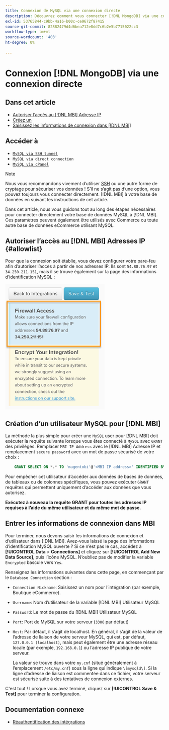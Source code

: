 ```yaml
---
title: Connexion de MySQL via une connexion directe
description: Découvrez comment vous connecter [!DNL MongoDB] via une connexion directe.
exl-id: 53765844-c9bb-4a16-b00c-ce9672f87415
source-git-commit: 82882479d4d6bea712e8dd7c6b2e5b7715022cc3
workflow-type: tm+mt
source-wordcount: '403'
ht-degree: 0%

---
```


# Connexion [!DNL MongoDB] via une connexion directe

## Dans cet article

* [Autoriser l’accès au [!DNL MBI] Adresse IP](#allowlist)
* [Créez un ](#steptwo)
* [Saisissez les informations de connexion dans [!DNL MBI]](#stepthree)

## Accéder à

* [`MySQL via SSH tunnel`](../integrations/mysql-via-ssh-tunnel.md)
* `MySQL via direct connection`
* [`MySQL via cPanel`](../integrations/mysql-via-cpanel.md)

>[!NOTE]
>
>Nous vous recommandons vivement d’utiliser [SSH](../integrations/mysql-via-ssh-tunnel.md) ou une autre forme de cryptage pour sécuriser vos données ! S’il ne s’agit pas d’une option, vous pouvez toujours vous connecter directement. [!DNL MBI] à votre base de données en suivant les instructions de cet article.

Dans cet article, nous vous guidons tout au long des étapes nécessaires pour connecter directement votre base de données MySQL à [!DNL MBI]. Ces paramètres peuvent également être utilisés avec Commerce ou toute autre base de données eCommerce utilisant MySQL.

## Autoriser l’accès au [!DNL MBI] Adresses IP {#allowlist}

Pour que la connexion soit établie, vous devez configurer votre pare-feu afin d’autoriser l’accès à partir de nos adresses IP. Ils sont `54.88.76.97` et `34.250.211.151`, mais il se trouve également sur la page des informations d’identification MySQL :

![MBI_Allow_Access_IPs.png](../../../assets/MBI_allow_access_IPs.png)

## Création d’un utilisateur MySQL pour [!DNL MBI]

La méthode la plus simple pour créer une `MySQL` user pour [!DNL MBI] doit exécuter la requête suivante lorsque vous êtes connecté à `MySQL` avec `GRANT` des privilèges. Remplacer `MBI IP Address` avec le [!DNL MBI] Adresse IP et remplacement `secure password` avec un mot de passe sécurisé de votre choix :

```sql
    GRANT SELECT ON *.* TO 'magentobi'@'<MBI IP address>' IDENTIFIED BY '<secure password>';
```

Pour empêcher cet utilisateur d’accéder aux données de bases de données, de tableaux ou de colonnes spécifiques, vous pouvez exécuter `GRANT` requêtes qui permettent uniquement d’accéder aux données que vous autorisez.

**Exécutez à nouveau la requête GRANT pour toutes les adresses IP requises à l’aide du même utilisateur et du même mot de passe.**

## Entrer les informations de connexion dans MBI

Pour terminer, nous devons saisir les informations de connexion et d’utilisateur dans [!DNL MBI]. Avez-vous laissé la page des informations d’identification MySQL ouverte ? Si ce n’est pas le cas, accédez à **[!UICONTROL Data** > **Connections]** et cliquez sur **[!UICONTROL Add New Data Source]**, puis l’icône MySQL. N’oubliez pas de modifier la variable `Encrypted` bascule vers `Yes`.

Renseignez les informations suivantes dans cette page, en commençant par le `Database Connection` section :

* `Connection Nickname`: Saisissez un nom pour l’intégration (par exemple, Boutique eCommerce).
* `Username`: Nom d’utilisateur de la variable [!DNL MBI] Utilisateur MySQL
* `Password`: Le mot de passe du [!DNL MBI] Utilisateur MySQL
* `Port`: Port de MySQL sur votre serveur (`3306` par défaut)
* `Host`: Par défaut, il s’agit de localhost. En général, il s’agit de la valeur de l’adresse de liaison de votre serveur MySQL, qui est, par défaut, `127.0.0.1 (localhost)`, mais peut également être une adresse réseau locale (par exemple, `192.168.0.1`) ou l’adresse IP publique de votre serveur.

   La valeur se trouve dans votre `my.cnf` (situé généralement à l’emplacement `/etc/my.cnf`) sous la ligne qui indique `\[mysqld\]`. Si la ligne d’adresse de liaison est commentée dans ce fichier, votre serveur est sécurisé suite à des tentatives de connexion externes.

C&#39;est tout ! Lorsque vous avez terminé, cliquez sur **[!UICONTROL Save & Test]** pour terminer la configuration.

## Documentation connexe

* [Réauthentification des intégrations](https://support.magento.com/hc/en-us/articles/360016733151)
